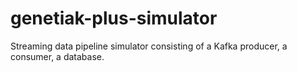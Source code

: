 # genetiak-plus-simulator

Streaming data pipeline simulator consisting of a Kafka producer, a consumer, a database.
